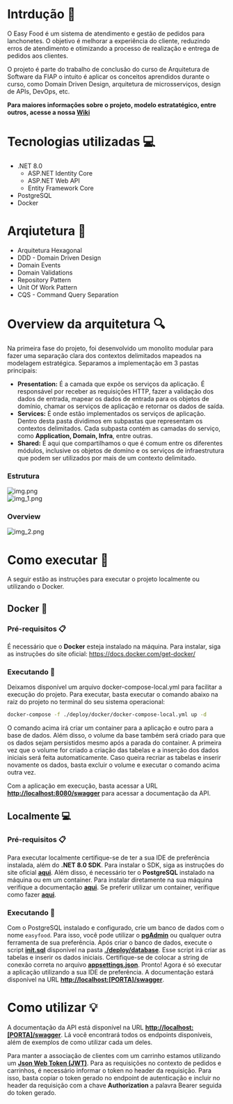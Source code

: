 # Intrdução :hamburger:

O Easy Food é um sistema de atendimento e gestão de pedidos para lanchonetes. O objetivo é melhorar a experiência do cliente, reduzindo erros de atendimento e otimizando a processo de realização e entrega de pedidos aos clientes.

O projeto é parte do trabalho de conclusão do curso de Arquitetura de Software da FIAP o intuito é aplicar os conceitos aprendidos durante o curso, como Domain Driven Design, arquitetura de microsserviços, design de APIs, DevOps, etc.

**Para maiores informações sobre o projeto, modelo estratatégico, entre outros, acesse a nossa [Wiki](https://5soat-acme.github.io/easy-food/docs/intro)**

# Tecnologias utilizadas :computer:

- .NET 8.0
  - ASP.NET Identity Core
  - ASP.NET Web API
  - Entity Framework Core
- PostgreSQL
- Docker

# Arqiutetura :triangular_ruler:

- Arquitetura Hexagonal
- DDD - Domain Driven Design
- Domain Events
- Domain Validations
- Repository Pattern
- Unit Of Work Pattern
- CQS - Command Query Separation

# Overview da arquitetura :mag:
Na primeira fase do projeto, foi desenvolvido um monolito modular para fazer uma separação clara dos contextos delimitados mapeados na modelagem estratégica. Separamos a implementação em 3 pastas principais:
- **Presentation:** É a camada que expõe os serviços da aplicação. É responsável por receber as requisições HTTP, fazer a validação dos dados de entrada, mapear os dados de entrada para os objetos de domínio, chamar os serviços de aplicação e retornar os dados de saída.
- **Services:** É onde estão implementados os serviços de aplicação. Dentro desta pasta dividimos em subpastas que representam os contextos delimitados. Cada subpasta contém as camadas do serviço, como **Application, Domain, Infra**, entre outras.
- **Shared:** É aqui que compartilhamos o que é comum entre os diferentes módulos, inclusive os objetos de domíno e os serviços de infraestrutura que podem ser utilizados por mais de um contexto delimitado.

### Estrutura
![img.png](docs/img/img.png) </br>
![img_1.png](docs/img/img_1.png) </br>

### Overview
![img_2.png](docs/img/img_2.png)

# Como executar :rocket:

A seguir estão as instruções para executar o projeto localmente ou utilizando o Docker.

## Docker :whale:
### Pré-requisitos :clipboard:
É necessário que o **Docker** esteja instalado na máquina. Para instalar, siga as instruções do site oficial: https://docs.docker.com/get-docker/

### Executando :running:

Deixamos disponível um arquivo docker-compose-local.yml para facilitar a execução do projeto. Para executar, basta executar o comando abaixo na raiz do projeto no terminal do seu sistema operacional:

```bash
docker-compose -f ./deploy/docker/docker-compose-local.yml up -d
```

O comando acima irá criar um container para a aplicação e outro para a base de dados. Além disso, o volume da base também será criado para que os dados sejam persistidos mesmo após a parada do container.
A primeira vez que o volume for criado a criação das tabelas e a inserção dos dados iniciais será feita automaticamente. Caso queira recriar as tabelas e inserir novamente os dados, basta excluir o volume e executar o comando acima outra vez.

Com a aplicação em execução, basta acessar a URL **[http://localhost:8080/swagger](http://localhost:8080/swagger)** para acessar a documentação da API.

## Localmente :computer:
### Pré-requisitos :clipboard:
Para executar localmente certifique-se de ter a sua IDE de preferência instalada, além do **.NET 8.0 SDK**. Para instalar o SDK, siga as instruções do site oficial **[aqui](https://dotnet.microsoft.com/pt-br/download/dotnet/8.0)**. Além disso, é necessário ter o **PostgreSQL** instalado na máquina ou em um container. Para instalar diretamente na sua máquina verifique a documentação **[aqui](https://www.postgresql.org/download/)**. Se preferir utilizar um container, verifique como fazer **[aqui](https://hub.docker.com/_/postgres)**.

### Executando :running:
Com o PostgreSQL instalado e configurado, crie um banco de dados com o nome `easyfood`. Para isso, você pode utilizar o **[pgAdmin](https://www.pgadmin.org/)** ou qualquer outra ferramenta de sua preferência. Após criar o banco de dados, execute o script  **[init.sql](deploy/database/init.sql)** disponível na pasta **[./deploy/database](deploy/database)**. Esse script irá criar as tabelas e inserir os dados iniciais.
Certifique-se de colocar a string de conexão correta no arquivo **[appsettings.json](src/Presentation/EF.Api/appsettings.json)**.
Pronto! Agora é só executar a aplicação utilizando a sua IDE de preferência. A documentação estará disponível na URL **[http://localhost:[PORTA]/swagger](http://localhost:5002/swagger)**.

# Como utilizar :bulb:

A documentação da API está disponível na URL **[http://localhost:[PORTA]/swagger](http://localhost:8080/swagger)**. Lá você encontrará todos os endpoints disponíveis, além de exemplos de como utilizar cada um deles.

Para manter a associação de clientes com um carrinho estamos utilizando um **[Json Web Token (JWT)](https://jwt.io/)**. Para as requisições no contexto de pedidos e carrinhos, é necessário informar o token no header da requisição. Para isso, basta copiar o token gerado no endpoint de autenticação e incluir no header da requisição com a chave **Authorization** a palavra Bearer seguida do token gerado.